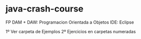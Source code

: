 # java-crash-course
FP DAM + DAW: Programacion Orientada a Objetos
IDE: Eclipse

1º Ver carpeta de Ejemplos 
2º Ejercicios en carpetas numeradas
